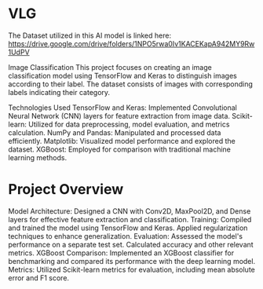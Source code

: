 # VLG
The Dataset utilized in this AI model is linked here:
https://drive.google.com/drive/folders/1NPO5rwa0Iv1KACEKapA942MY9Rw1UdPV

Image Classification
This project focuses on creating an image classification model using TensorFlow and Keras to distinguish images according to their label. The dataset consists of images with corresponding labels indicating their category.

Technologies Used
TensorFlow and Keras: Implemented Convolutional Neural Network (CNN) layers for feature extraction from image data.
Scikit-learn: Utilized for data preprocessing, model evaluation, and metrics calculation.
NumPy and Pandas: Manipulated and processed data efficiently.
Matplotlib: Visualized model performance and explored the dataset.
XGBoost: Employed for comparison with traditional machine learning methods.

# Project Overview
Model Architecture: Designed a CNN with Conv2D, MaxPool2D, and Dense layers for effective feature extraction and classification.
Training: Compiled and trained the model using TensorFlow and Keras. Applied regularization techniques to enhance generalization.
Evaluation: Assessed the model's performance on a separate test set. Calculated accuracy and other relevant metrics.
XGBoost Comparison: Implemented an XGBoost classifier for benchmarking and compared its performance with the deep learning model.
Metrics: Utilized Scikit-learn metrics for evaluation, including mean absolute error and F1 score.
